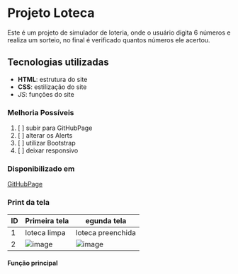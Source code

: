 # Projeto Loteca 

Este é um projeto de simulador de loteria, 
onde o usuário digita 6 números e realiza um
sorteio, no final é verificado
quantos números ele acertou.

## Tecnologias utilizadas
- **HTML**: estrutura do site
- __CSS__: estilização do site
- *_JS_*: funções do site

### Melhoria Possíveis 
1. [ ] subir para GitHubPage
2. [ ] alterar os Alerts
3. [ ] utilizar Bootstrap
4. [ ] deixar responsivo

### Disponibilizado em
[GitHubPage](https://samyraprestes.github.io/loteca_mat/)

### Print da tela

| ID | Primeira tela | egunda tela |
|----|---------------|-------------|
| 1  | loteca limpa  | loteca preenchida |
| 2  | ![image](https://user-images.githubusercontent.com/83787707/161781585-0eef8e1c-9879-4d12-81b2-0b42d401fdd2.png) | ![image](https://user-images.githubusercontent.com/83787707/161782380-4f99c5c9-5534-4e40-8198-8d6584d7740a.png)

#### Função principal
